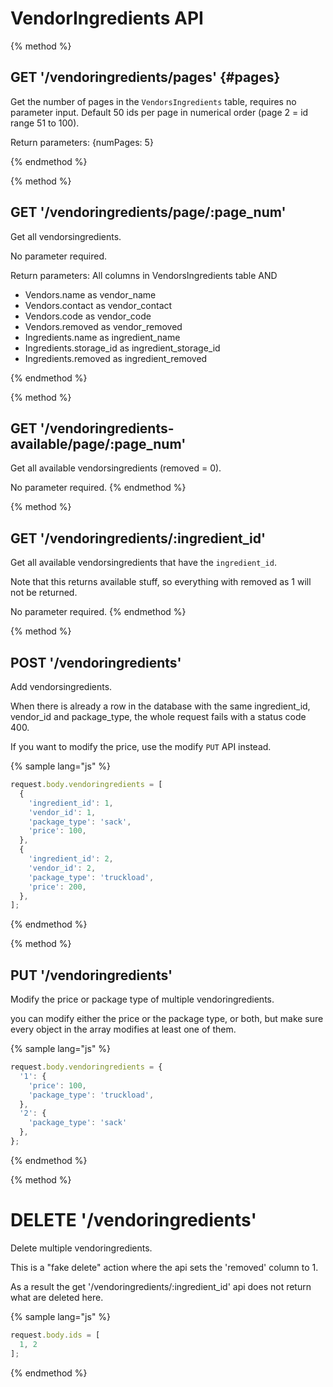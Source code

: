 # VendorIngredients API

{% method %}
## GET '/vendoringredients/pages' {#pages}

Get the number of pages in the `VendorsIngredients` table, requires no parameter input. Default 50 ids per page in numerical order (page 2 = id range 51 to 100).

Return parameters:
{numPages: 5}

{% endmethod %}

{% method %}
## GET '/vendoringredients/page/:page_num'

Get all vendorsingredients.

No parameter required.

Return parameters:
All columns in VendorsIngredients table AND
- Vendors.name as vendor_name
- Vendors.contact as vendor_contact
- Vendors.code as vendor_code
- Vendors.removed as vendor_removed
- Ingredients.name as ingredient_name
- Ingredients.storage_id as ingredient_storage_id
- Ingredients.removed as ingredient_removed

{% endmethod %}

{% method %}
## GET '/vendoringredients-available/page/:page_num'

Get all available vendorsingredients (removed = 0).

No parameter required.
{% endmethod %}

{% method %}
## GET '/vendoringredients/:ingredient_id'

Get all available vendorsingredients that have the `ingredient_id`.

Note that this returns available stuff, so everything with removed as 1 will not be returned.

No parameter required.
{% endmethod %}

{% method %}
## POST '/vendoringredients'

Add vendorsingredients.

When there is already a row in the database with the same ingredient_id, vendor_id and package_type, the whole request fails with a status code 400.

If you want to modify the price, use the modify `PUT` API instead.

{% sample lang="js" %}
```js
request.body.vendoringredients = [
  {
    'ingredient_id': 1,
    'vendor_id': 1,
    'package_type': 'sack',
    'price': 100,
  },
  {
    'ingredient_id': 2,
    'vendor_id': 2,
    'package_type': 'truckload',
    'price': 200,
  },
];
```
{% endmethod %}

{% method %}
## PUT '/vendoringredients'

Modify the price or package type of multiple vendoringredients.

you can modify either the price or the package type, or both, but make sure every object in the array modifies at least one of them.

{% sample lang="js" %}
```js
request.body.vendoringredients = {
  '1': {
    'price': 100,
    'package_type': 'truckload',
  },
  '2': {
    'package_type': 'sack'
  },
};
```
{% endmethod %}

{% method %}
# DELETE '/vendoringredients'

Delete multiple vendoringredients.

This is a "fake delete" action where the api sets the 'removed' column to 1.

As a result the get '/vendoringredients/:ingredient_id' api does not return what are deleted here.

{% sample lang="js" %}
```js
request.body.ids = [
  1, 2
];
```
{% endmethod %}
